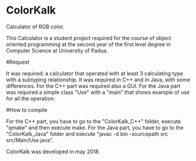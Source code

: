 # ColorKalk
Calculator of RGB color.

This Calculator is a student project required for the course of object oriented programming at the second year of the first level degree in Computer Science at University of Padua.

 #Request

It was required: a calculator that operated with at least 3 calculating type with a subtyping relationship. It was required in C++ and in Java, with some differences.
For the C++ part was required also a GUI.
For the Java part was required a simple class "Use" with a "main" that shows example of use for all the operation.

#How to compile

For the C++ part, you have to go to the "ColorKalk_C++" folder, execute "qmake" and then execute make.
For the Java part, you have to go to the "ColorKalk_Java" folder and execute "javac -d bin -sourcepath src src/Main/Use.java".

ColorKalk was developed in may 2018.

